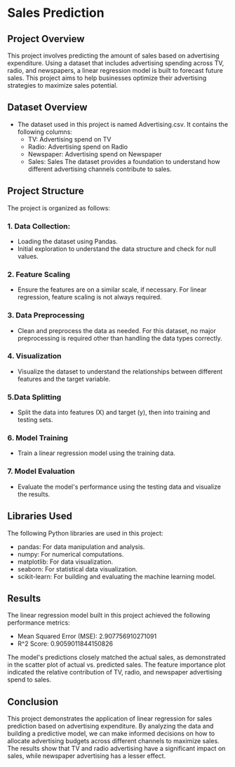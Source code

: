 # Sales Prediction
## Project Overview
This project involves predicting the amount of sales based on advertising expenditure. Using a dataset that includes advertising spending across TV, radio, and newspapers, a linear regression model is built to forecast future sales. This project aims to help businesses optimize their advertising strategies to maximize sales potential.

## Dataset Overview
* The dataset used in this project is named Advertising.csv. It contains the following columns:
  - TV: Advertising spend on TV 
  - Radio: Advertising spend on Radio 
  - Newspaper: Advertising spend on Newspaper 
  - Sales: Sales 
The dataset provides a foundation to understand how different advertising channels contribute to sales.

## Project Structure
The project is organized as follows:
### 1. Data Collection:
* Loading the dataset using Pandas.
* Initial exploration to understand the data structure and check for null values.
### 2. Feature Scaling
- Ensure the features are on a similar scale, if necessary. For linear regression, feature scaling is not always required.
### 3. Data Preprocessing
- Clean and preprocess the data as needed. For this dataset, no major preprocessing is required other than handling the data types correctly.
### 4. Visualization
- Visualize the dataset to understand the relationships between different features and the target variable.
### 5.Data Splitting
- Split the data into features (X) and target (y), then into training and testing sets.
### 6. Model Training
- Train a linear regression model using the training data.
### 7. Model Evaluation
- Evaluate the model's performance using the testing data and visualize the results.

## Libraries Used
The following Python libraries are used in this project:
* pandas: For data manipulation and analysis.
* numpy: For numerical computations.
* matplotlib: For data visualization.
* seaborn: For statistical data visualization.
* scikit-learn: For building and evaluating the machine learning model.
  
## Results
The linear regression model built in this project achieved the following performance metrics:
* Mean Squared Error (MSE): 2.907756910271091
* R^2 Score: 0.9059011844150826

The model's predictions closely matched the actual sales, as demonstrated in the scatter plot of actual vs. predicted sales. The feature importance plot indicated the relative contribution of TV, radio, and newspaper advertising spend to sales.

## Conclusion
This project demonstrates the application of linear regression for sales prediction based on advertising expenditure. By analyzing the data and building a predictive model, we can make informed decisions on how to allocate advertising budgets across different channels to maximize sales. The results show that TV and radio advertising have a significant impact on sales, while newspaper advertising has a lesser effect.
